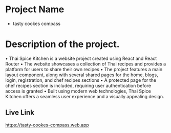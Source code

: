 # Project Name

- tasty cookes compass

# Description of the project.

• Thai Spice Kitchen is a website project created using React and React Router
• The website showcases a collection of Thai recipes and provides a platform for users to share their own recipes
• The project features a main layout component, along with several shared pages for the home, blogs, login, registration, and chef recipes sections
• A protected page for the chef recipes section is included, requiring user authentication before access is granted
• Built using modern web technologies, Thai Spice Kitchen offers a seamless user experience and a visually appealing design.

## Live Link

https://tasty-cookes-compass.web.app
